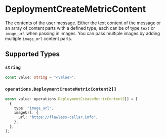 # DeploymentCreateMetricContent

The contents of the user message. Either the text content of the message or an array of content parts with a defined type, each can be of type `text` or `image_url` when passing in images. You can pass multiple images by adding multiple `image_url` content parts. 


## Supported Types

### `string`

```typescript
const value: string = "<value>";
```

### `operations.DeploymentCreateMetricContent2[]`

```typescript
const value: operations.DeploymentCreateMetricContent2[] = [
  {
    type: "image_url",
    imageUrl: {
      url: "https://flawless-cellar.info",
    },
  },
];
```

